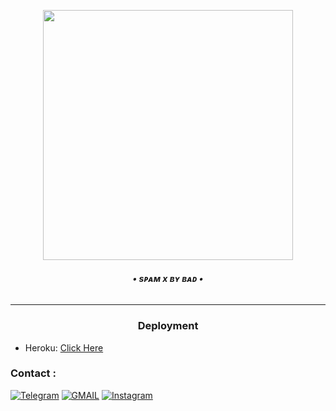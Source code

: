 <p align="center"><a href="https://t.me/PyXen"><img src="https://telegra.ph/file/3063af27d9cc8580845e1.jpg" width="400"></a></p>
</p>
<h6 align="center">
  <b>• sᴘᴀᴍ x ʙʏ ʙᴀᴅ •</b>
</h6>

----

<h3 align="center">Deployment</h3>

  - Heroku: [Click Here](https://github.com/Badhacker98/Spam_X_bot/blob/main/badmunda/heroku.md)


### Contact :
<a href="https://t.me/II_BAD_MUNDA_II"><img title="Telegram" src="https://img.shields.io/badge/Telegram-%23000000.svg?&style=for-the-badge&logo=telegram&logoColor=61DAFB"></a>
<a href="https://mail.google.com/mail/?view=cm&fs=1&to=sukhwinderwarval50@gmail.com"><img title="GMAIL" src="https://img.shields.io/badge/Gmail-D14836?style=for-the-badge&logo=gmail&logoColor=white"></a>
<a href="https://instagram.com/lll_bad_munda_lll"><img title="Instagram" src="https://img.shields.io/badge/instagram-%23E4405F.svg?&style=for-the-badge&logo=instagram&logoColor=white"></a>
